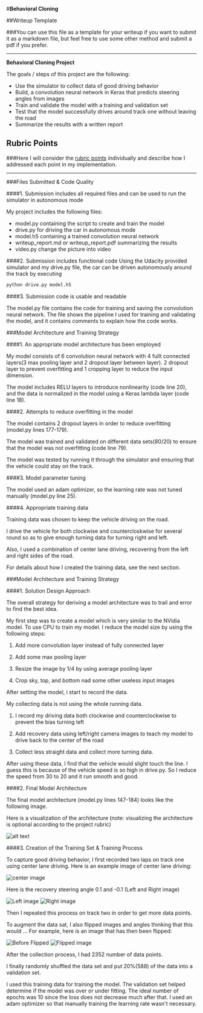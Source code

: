 #**Behavioral Cloning** 

##Writeup Template

###You can use this file as a template for your writeup if you want to submit it as a markdown file, but feel free to use some other method and submit a pdf if you prefer.

---

**Behavioral Cloning Project**

The goals / steps of this project are the following:
* Use the simulator to collect data of good driving behavior
* Build, a convolution neural network in Keras that predicts steering angles from images
* Train and validate the model with a training and validation set
* Test that the model successfully drives around track one without leaving the road
* Summarize the results with a written report


[//]: # (Image References)

[image1]: ./examples/model.jpg "Model Visualization"
[image3]: ./examples/center.jpg "Center Image"
[image4]: ./examples/left.jpg "Left Image"
[image5]: ./examples/right.jpg "Right Image"
[image6]: ./examples/before_flipped.jpg "Before Flipped Normal Image"
[image7]: ./examples/flipped.jpg "Flipped Image"

## Rubric Points
###Here I will consider the [rubric points](https://review.udacity.com/#!/rubrics/432/view) individually and describe how I addressed each point in my implementation.  

---
###Files Submitted & Code Quality

####1. Submission includes all required files and can be used to run the simulator in autonomous mode

My project includes the following files:
* model.py containing the script to create and train the model
* drive.py for driving the car in autonomous mode
* model.h5 containing a trained convolution neural network 
* writeup_report.md or writeup_report.pdf summarizing the results
* video.py change the picture into video

####2. Submission includes functional code
Using the Udacity provided simulator and my drive.py file, the car can be driven autonomously around the track by executing 
```sh
python drive.py model.h5
```

####3. Submission code is usable and readable

The model.py file contains the code for training and saving the convolution neural network. The file shows the pipeline I used for training and validating the model, and it contains comments to explain how the code works.

###Model Architecture and Training Strategy

####1. An appropriate model architecture has been employed

My model consists of 6 convolution neural network with 4 fullt connected layers(3 max pooling layer and 2 dropout layer between layer). 2 dropout layer to prevent overfitting and 1 cropping layer to reduce the input dimension.

The model includes RELU layers to introduce nonlinearity (code line 20), and the data is normalized in the model using a Keras lambda layer (code line 18). 


####2. Attempts to reduce overfitting in the model

The model contains  2 dropout layers in order to reduce overfitting (model.py lines 177-179). 

The model was trained and validated on different data sets(80/20) to ensure that the model was not overfitting (code line 79). 

The model was tested by running it through the simulator and ensuring that the vehicle could stay on the track.

####3. Model parameter tuning

The model used an adam optimizer, so the learning rate was not tuned manually (model.py line 25).

####4. Appropriate training data

Training data was chosen to keep the vehicle driving on the road. 

I drive the vehicle for both clockwise and countercloskwise for several round so as to give enough turning data for turning right and left.

Also, I used a combination of center lane driving, recovering from the left and right sides of the road. 

For details about how I created the training data, see the next section. 

###Model Architecture and Training Strategy

####1. Solution Design Approach

The overall strategy for deriving a model architecture was to trail and error to find the best idea.

My first step was to create a model which is very similar to the NVidia model. To use CPU to train my model. I reduce the model size by using the following steps:

1. Add more convolution layer instead of fully connected layer 

2. Add some max pooling layer 

3. Resize the image by 1/4 by using average pooling layer

4. Crop sky, top, and bottom nad some other useless input images

After setting the model, i start to record the data.

My collecting data is not using the whole running data.

1. I record my driving data both clockwise and counterclockwise to prevent the bias turning left

2. Add recovery data using left/right camera images to teach my model to drive back to the center of the road

3. Collect less straight data and collect more turning data.

After using these data, I find that the vehicle would slight touch the line. I guess this is because of the vehicle speed is so high in drive.py. So I reduce the speed from 30 to 20 and it run smooth and good.

####2. Final Model Architecture

The final model architecture (model.py lines 147-184) looks like the following image.

Here is a visualization of the architecture (note: visualizing the architecture is optional according to the project rubric)

![alt text][image1]

####3. Creation of the Training Set & Training Process

To capture good driving behavior, I first recorded two laps on track one using center lane driving. Here is an example image of center lane driving:

![center image][image3]

Here is the recovery steering angle 0.1 and -0.1 (Left and Right image)


![Left image][image4]  ![Right image][image5]

Then I repeated this process on track two in order to get more data points.

To augment the data sat, I also flipped images and angles thinking that this would ... For example, here is an image that has then been flipped:

![Before Flipped][image6]    ![Flipped image][image7]



After the collection process, I had 2352 number of data points. 

I finally randomly shuffled the data set and put 20%(588) of the data into a validation set. 

I used this training data for training the model. The validation set helped determine if the model was over or under fitting. The ideal number of epochs was 10 since the loss does not decrease much after that. I used an adam optimizer so that manually training the learning rate wasn't necessary.
